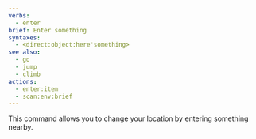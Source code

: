 ```yaml
---
verbs:
  - enter
brief: Enter something
syntaxes:
  - <direct:object:here'something>
see also:
  - go
  - jump
  - climb
actions:
  - enter:item
  - scan:env:brief
---
```

This command allows you to change your location by entering something nearby.

